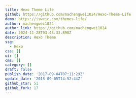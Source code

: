 ```yaml
---
title: Hexo Theme Life
github: https://github.com/machengwei1024/Hexo-Theme-Life
demo: https://isweic.com/themes-life/
author: machengwei1024
author_link: https://github.com/machengwei1024
date: 2024-11-28T03:43:33.898Z
description: Hexo Theme
ssg:
  - Hexo
css: []
ui: []
cms: []
category: []
draft: false
publish_date: '2017-09-04T07:11:29Z'
update_date: '2018-09-05T14:52:44Z'
github_star: 51
github_fork: 17
---
```

